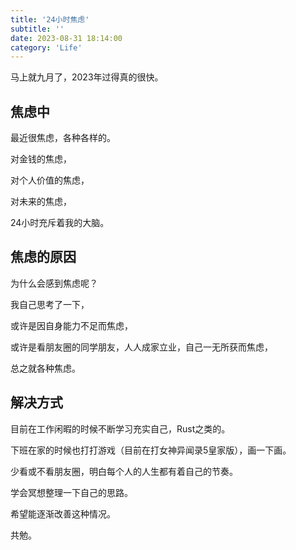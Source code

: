```yaml
---
title: '24小时焦虑'
subtitle: ''
date: 2023-08-31 18:14:00
category: 'Life'
---
```


马上就九月了，2023年过得真的很快。

## 焦虑中

最近很焦虑，各种各样的。

对金钱的焦虑，

对个人价值的焦虑，

对未来的焦虑，

24小时充斥着我的大脑。

## 焦虑的原因

为什么会感到焦虑呢？

我自己思考了一下，

或许是因自身能力不足而焦虑，

或许是看朋友圈的同学朋友，人人成家立业，自己一无所获而焦虑，

总之就各种焦虑。

## 解决方式

目前在工作闲暇的时候不断学习充实自己，Rust之类的。

下班在家的时候也打打游戏（目前在打女神异闻录5皇家版），画一下画。

少看或不看朋友圈，明白每个人的人生都有着自己的节奏。

学会冥想整理一下自己的思路。

希望能逐渐改善这种情况。

共勉。
